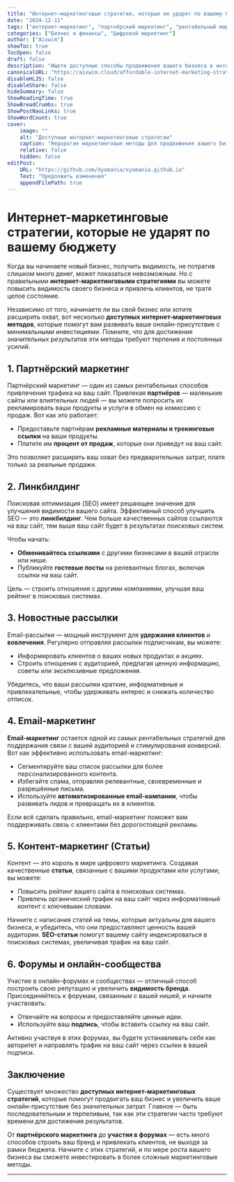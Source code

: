 ```yaml
---
title: "Интернет-маркетинговые стратегии, которые не ударят по вашему бюджету"
date: "2024-12-11"
tags: ["интернет-маркетинг", "партнёрский маркетинг", "рентабельный маркетинг", "email-маркетинг", "маркетинг для малого бизнеса"]
categories: ["Бизнес и финансы", "Цифровой маркетинг"]
author: ["Aixwim"]
showToc: true
TocOpen: false
draft: false
description: "Ищете доступные способы продвижения вашего бизнеса в интернете? Ознакомьтесь с этими рентабельными интернет-маркетинговыми стратегиями, которые не разорят ваш бюджет, но помогут увеличить видимость и охват."
canonicalURL: "https://aixwim.cloud/affordable-internet-marketing-strategies"
disableHLJS: false
disableShare: false
hideSummary: false
ShowReadingTime: true
ShowBreadCrumbs: true
ShowPostNavLinks: true
ShowWordCount: true
cover:
    image: ""
    alt: "Доступные интернет-маркетинговые стратегии"
    caption: "Недорогие маркетинговые методы для продвижения вашего бизнеса."
    relative: false
    hidden: false
editPost:
    URL: "https://github.com/Xyomania/xyomania.github.io"
    Text: "Предложить изменения"
    appendFilePath: true
---
```


# Интернет-маркетинговые стратегии, которые не ударят по вашему бюджету

Когда вы начинаете новый бизнес, получить видимость, не потратив слишком много денег, может показаться невозможным. Но с правильными **интернет-маркетинговыми стратегиями** вы можете повысить видимость своего бизнеса и привлечь клиентов, не тратя целое состояние.

Независимо от того, начинаете ли вы свой бизнес или хотите расширить охват, вот несколько **доступных интернет-маркетинговых методов**, которые помогут вам развивать ваше онлайн-присутствие с минимальными инвестициями. Помните, что для достижения значительных результатов эти методы требуют терпения и постоянных усилий.

## 1. Партнёрский маркетинг

Партнёрский маркетинг — один из самых рентабельных способов привлечения трафика на ваш сайт. Привлекая **партнёров** — маленькие сайты или влиятельных людей — вы можете попросить их рекламировать ваши продукты и услуги в обмен на комиссию с продаж. Вот как это работает:
- Предоставьте партнёрам **рекламные материалы и трекинговые ссылки** на ваши продукты.
- Платите им **процент от продаж**, которые они приведут на ваш сайт.

Это позволяет расширять ваш охват без предварительных затрат, платя только за реальные продажи.

## 2. Линкбилдинг

Поисковая оптимизация (SEO) имеет решающее значение для улучшения видимости вашего сайта. Эффективный способ улучшить SEO — это **линкбилдинг**. Чем больше качественных сайтов ссылаются на ваш сайт, тем выше ваш сайт будет в результатах поисковых систем.

Чтобы начать:
- **Обменивайтесь ссылками** с другими бизнесами в вашей отрасли или нише.
- Публикуйте **гостевые посты** на релевантных блогах, включая ссылки на ваш сайт.

Цель — строить отношения с другими компаниями, улучшая ваш рейтинг в поисковых системах.

## 3. Новостные рассылки

Email-рассылки — мощный инструмент для **удержания клиентов** и **вовлечения**. Регулярно отправляя рассылки подписчикам, вы можете:
- Информировать клиентов о ваших новых продуктах и акциях.
- Строить отношения с аудиторией, предлагая ценную информацию, советы или эксклюзивные предложения.

Убедитесь, что ваши рассылки краткие, информативные и привлекательные, чтобы удерживать интерес и снижать количество отписок.

## 4. Email-маркетинг

**Email-маркетинг** остается одной из самых рентабельных стратегий для поддержания связи с вашей аудиторией и стимулирования конверсий. Вот как эффективно использовать email-маркетинг:
- Сегментируйте ваш список рассылки для более персонализированного контента.
- Избегайте спама, отправляя релевантные, своевременные и разрешённые письма.
- Используйте **автоматизированные email-кампании**, чтобы развивать лидов и превращать их в клиентов.

Если всё сделать правильно, email-маркетинг поможет вам поддерживать связь с клиентами без дорогостоящей рекламы.

## 5. Контент-маркетинг (Статьи)

Контент — это король в мире цифрового маркетинга. Создавая качественные **статьи**, связанные с вашими продуктами или услугами, вы можете:
- Повысить рейтинг вашего сайта в поисковых системах.
- Привлечь органический трафик на ваш сайт через информативный контент с ключевыми словами.

Начните с написания статей на темы, которые актуальны для вашего бизнеса, и убедитесь, что они предоставляют ценность вашей аудитории. **SEO-статьи** помогут вашему сайту индексироваться в поисковых системах, увеличивая трафик на ваш сайт.

## 6. Форумы и онлайн-сообщества

Участие в онлайн-форумах и сообществах — отличный способ построить свою репутацию и увеличить **видимость бренда**. Присоединяйтесь к форумам, связанным с вашей нишей, и начните участвовать:
- Отвечайте на вопросы и предоставляйте ценные идеи.
- Используйте ваш **подпись**, чтобы вставить ссылку на ваш сайт.

Активно участвуя в этих форумах, вы будете устанавливать себя как авторитет и направлять трафик на ваш сайт через ссылки в вашей подписи.

## Заключение

Существует множество **доступных интернет-маркетинговых стратегий**, которые помогут продвигать ваш бизнес и увеличить ваше онлайн-присутствие без значительных затрат. Главное — быть последовательным и терпеливым, так как эти стратегии часто требуют времени для достижения результатов.

От **партнёрского маркетинга** до **участия в форумах** — есть много способов строить ваш бренд и привлекать клиентов, не выходя за рамки бюджета. Начните с этих стратегий, и по мере роста вашего бизнеса вы сможете инвестировать в более сложные маркетинговые методы.

---
